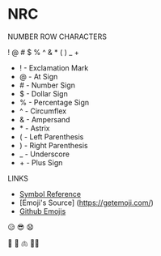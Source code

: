 # NRC
   

NUMBER ROW CHARACTERS
   
   ! @ \# $ % ^ & * \( \) _ + 

- !  - Exclamation Mark
- @  - At Sign
- \# - Number Sign
- $  - Dollar Sign
- %  - Percentage Sign
- ^  - Circumflex
- &  - Ampersand
- \*  - Astrix
- \( - Left Parenthesis
- \) - Right Parenthesis
- \_ - Underscore
- \+ - Plus Sign


LINKS

- [Symbol Reference](https://en.wikipedia.org/wiki/List_of_typographical_symbols_and_punctuation_marks)
- [Emoji's Source] (https://getemoji.com/)
- [Github Emojis](https://gist.github.com/rxaviers/7360908)

:disappointed_relieved: :sunglasses: :anguished:

👀 🧠 🫁 🫦👴
